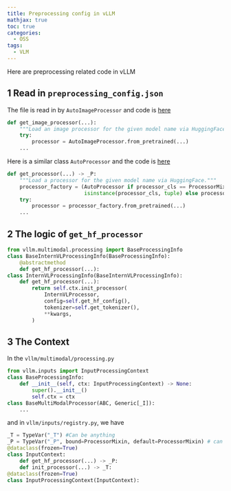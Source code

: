 ```yaml
---
title: Preprocessing config in vLLM
mathjax: true
toc: true
categories:
  - OSS
tags:
  - VLM
---
```


Here are preprocessing related code in vLLM

## 1 Read in `preprocessing_config.json`
The file is read in by `AutoImageProcessor` and code is [here](https://github.com/vllm-project/vllm/blob/main/vllm/transformers_utils/processor.py#L185-L190)
```python
def get_image_processor(...):
    """Load an image processor for the given model name via HuggingFace."""
    try:
        processor = AutoImageProcessor.from_pretrained(...)
    ...
```
Here is a similar class `AutoProcessor` and the code is [here](https://github.com/vllm-project/vllm/blob/main/vllm/transformers_utils/processor.py#L71-L92)
```python
def get_processor(...) -> _P:
    """Load a processor for the given model name via HuggingFace."""
    processor_factory = (AutoProcessor if processor_cls == ProcessorMixin or
                         isinstance(processor_cls, tuple) else processor_cls)
    try:
        processor = processor_factory.from_pretrained(...)
    ...
```

## 2 The logic of `get_hf_processor`
```python
from vllm.multimodal.processing import BaseProcessingInfo
class BaseInternVLProcessingInfo(BaseProcessingInfo):
    @abstractmethod
    def get_hf_processor(...):
class InternVLProcessingInfo(BaseInternVLProcessingInfo):
    def get_hf_processor(...):
        return self.ctx.init_processor(
            InternVLProcessor,
            config=self.get_hf_config(),
            tokenizer=self.get_tokenizer(),
            **kwargs,
        )
```

## 3 The Context
In the `vllm/multimodal/processing.py`
```python
from vllm.inputs import InputProcessingContext
class BaseProcessingInfo:
    def __init__(self, ctx: InputProcessingContext) -> None:
        super().__init__()
        self.ctx = ctx
class BaseMultiModalProcessor(ABC, Generic[_I]):
    ...
```
and in `vllm/inputs/registry.py`, we have
```python
_T = TypeVar("_T") #Can be anything
_P = TypeVar("_P", bound=ProcessorMixin, default=ProcessorMixin) # can be any subtype of ProcessorMixin
@dataclass(frozen=True)
class InputContext:
    def get_hf_processor(...) -> _P:
    def init_processor(...) -> _T:
@dataclass(frozen=True)
class InputProcessingContext(InputContext):

```


